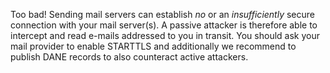 Too bad! Sending mail servers can establish *no* or an *insufficiently* secure connection with your mail server(s). A passive attacker is therefore able to intercept and read e-mails addressed to you in transit. You should ask your mail provider to enable STARTTLS and additionally we recommend to publish DANE records to also counteract active attackers.
